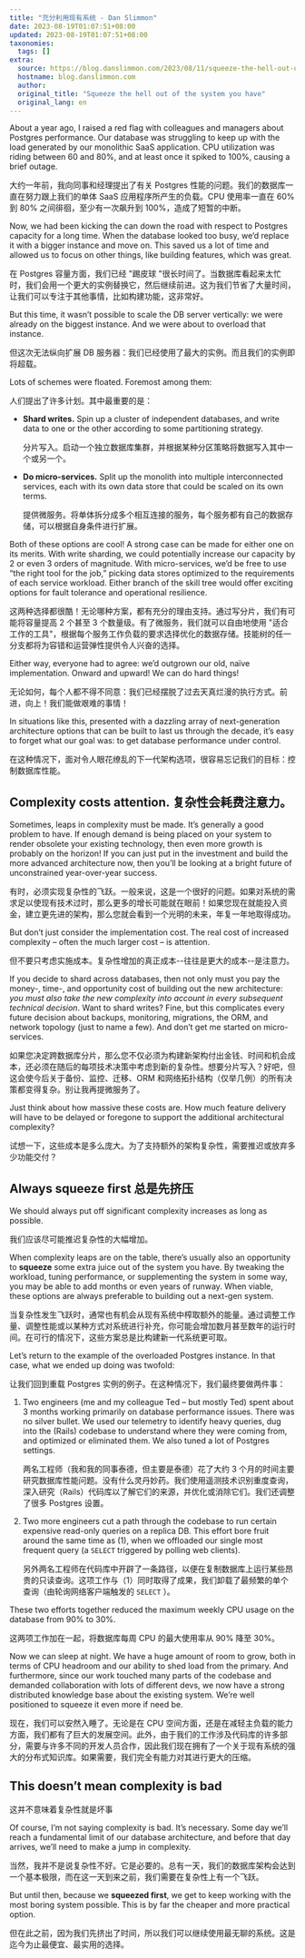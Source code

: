 ```yaml
---
title: "充分利用现有系统 - Dan Slimmon"
date: 2023-08-19T01:07:51+08:00
updated: 2023-08-19T01:07:51+08:00
taxonomies:
  tags: []
extra:
  source: https://blog.danslimmon.com/2023/08/11/squeeze-the-hell-out-of-the-system-you-have/
  hostname: blog.danslimmon.com
  author: 
  original_title: "Squeeze the hell out of the system you have"
  original_lang: en
---
```


About a year ago, I raised a red flag with colleagues and managers about Postgres performance. Our database was struggling to keep up with the load generated by our monolithic SaaS application. CPU utilization was riding between 60 and 80%, and at least once it spiked to 100%, causing a brief outage.  

大约一年前，我向同事和经理提出了有关 Postgres 性能的问题。我们的数据库一直在努力跟上我们的单体 SaaS 应用程序所产生的负载。CPU 使用率一直在 60% 到 80% 之间徘徊，至少有一次飙升到 100%，造成了短暂的中断。

Now, we had been kicking the can down the road with respect to Postgres capacity for a long time. When the database looked too busy, we’d replace it with a bigger instance and move on. This saved us a lot of time and allowed us to focus on other things, like building features, which was great.  

在 Postgres 容量方面，我们已经 "踢皮球 "很长时间了。当数据库看起来太忙时，我们会用一个更大的实例替换它，然后继续前进。这为我们节省了大量时间，让我们可以专注于其他事情，比如构建功能，这非常好。

But this time, it wasn’t possible to scale the DB server vertically: we were already on the biggest instance. And we were about to overload that instance.  

但这次无法纵向扩展 DB 服务器：我们已经使用了最大的实例。而且我们的实例即将超载。

Lots of schemes were floated. Foremost among them:  

人们提出了许多计划。其中最重要的是：

-   **Shard writes.** Spin up a cluster of independent databases, and write data to one or the other according to some partitioning strategy.  
    
    分片写入。启动一个独立数据库集群，并根据某种分区策略将数据写入其中一个或另一个。
-   **Do micro-services.** Split up the monolith into multiple interconnected services, each with its own data store that could be scaled on its own terms.  
    
    提供微服务。将单体拆分成多个相互连接的服务，每个服务都有自己的数据存储，可以根据自身条件进行扩展。

Both of these options are cool! A strong case can be made for either one on its merits. With write sharding, we could potentially increase our capacity by 2 or even 3 orders of magnitude. With micro-services, we’d be free to use “the right tool for the job,” picking data stores optimized to the requirements of each service workload. Either branch of the skill tree would offer exciting options for fault tolerance and operational resilience.  

这两种选择都很酷！无论哪种方案，都有充分的理由支持。通过写分片，我们有可能将容量提高 2 个甚至 3 个数量级。有了微服务，我们就可以自由地使用 "适合工作的工具"，根据每个服务工作负载的要求选择优化的数据存储。技能树的任一分支都将为容错和运营弹性提供令人兴奋的选择。

Either way, everyone had to agree: we’d outgrown our old, naïve implementation. Onward and upward! We can do hard things!  

无论如何，每个人都不得不同意：我们已经摆脱了过去天真烂漫的执行方式。前进，向上！我们能做艰难的事情！

In situations like this, presented with a dazzling array of next-generation architecture options that can be built to last us through the decade, it’s easy to forget what our goal was: to get database performance under control.  

在这种情况下，面对令人眼花缭乱的下一代架构选项，很容易忘记我们的目标：控制数据库性能。

## Complexity costs attention. 复杂性会耗费注意力。

Sometimes, leaps in complexity must be made. It’s generally a good problem to have. If enough demand is being placed on your system to render obsolete your existing technology, then even more growth is probably on the horizon! If you can just put in the investment and build the more advanced architecture now, then you’ll be looking at a bright future of unconstrained year-over-year success.  

有时，必须实现复杂性的飞跃。一般来说，这是一个很好的问题。如果对系统的需求足以使现有技术过时，那么更多的增长可能就在眼前！如果您现在就能投入资金，建立更先进的架构，那么您就会看到一个光明的未来，年复一年地取得成功。

But don’t just consider the implementation cost. The real cost of increased complexity – often the much larger cost – is attention.  

但不要只考虑实施成本。复杂性增加的真正成本--往往是更大的成本--是注意力。

If you decide to shard across databases, then not only must you pay the money-, time-, and opportunity cost of building out the new architecture: _you must also take the new complexity into account in every subsequent technical decision_. Want to shard writes? Fine, but this complicates every future decision about backups, monitoring, migrations, the ORM, and network topology (just to name a few). And don’t get me started on micro-services.  

如果您决定跨数据库分片，那么您不仅必须为构建新架构付出金钱、时间和机会成本，还必须在随后的每项技术决策中考虑到新的复杂性。想要分片写入？好吧，但这会使今后关于备份、监控、迁移、ORM 和网络拓扑结构（仅举几例）的所有决策都变得复杂。别让我再提微服务了。

Just think about how massive these costs are. How much feature delivery will have to be delayed or foregone to support the additional architectural complexity?  

试想一下，这些成本是多么庞大。为了支持额外的架构复杂性，需要推迟或放弃多少功能交付？

## Always squeeze first 总是先挤压

We should always put off significant complexity increases as long as possible.  

我们应该尽可能推迟复杂性的大幅增加。

When complexity leaps are on the table, there’s usually also an opportunity to **squeeze** some extra juice out of the system you have. By tweaking the workload, tuning performance, or supplementing the system in some way, you may be able to add months or even years of runway. When viable, these options are always preferable to building out a next-gen system.  

当复杂性发生飞跃时，通常也有机会从现有系统中榨取额外的能量。通过调整工作量、调整性能或以某种方式对系统进行补充，你可能会增加数月甚至数年的运行时间。在可行的情况下，这些方案总是比构建新一代系统更可取。

Let’s return to the example of the overloaded Postgres instance. In that case, what we ended up doing was twofold:  

让我们回到重载 Postgres 实例的例子。在这种情况下，我们最终要做两件事：

1.  Two engineers (me and my colleague Ted – but mostly Ted) spent about 3 months working primarily on database performance issues. There was no silver bullet. We used our telemetry to identify heavy queries, dug into the (Rails) codebase to understand where they were coming from, and optimized or eliminated them. We also tuned a lot of Postgres settings.  
    
    两名工程师（我和我的同事泰德，但主要是泰德）花了大约 3 个月的时间主要研究数据库性能问题。没有什么灵丹妙药。我们使用遥测技术识别重度查询，深入研究（Rails）代码库以了解它们的来源，并优化或消除它们。我们还调整了很多 Postgres 设置。
2.  Two more engineers cut a path through the codebase to run certain expensive read-only queries on a replica DB. This effort bore fruit around the same time as (1), when we offloaded our single most frequent query (a `SELECT` triggered by polling web clients).  
    
    另外两名工程师在代码库中开辟了一条路径，以便在复制数据库上运行某些昂贵的只读查询。这项工作与（1）同时取得了成果，我们卸载了最频繁的单个查询（由轮询网络客户端触发的 `SELECT` ）。

These two efforts together reduced the maximum weekly CPU usage on the database from 90% to 30%.  

这两项工作加在一起，将数据库每周 CPU 的最大使用率从 90% 降至 30%。

Now we can sleep at night. We have a huge amount of room to grow, both in terms of CPU headroom and our ability to shed load from the primary. And furthermore, since our work touched many parts of the codebase and demanded collaboration with lots of different devs, we now have a strong distributed knowledge base about the existing system. We’re well positioned to squeeze it even more if need be.  

现在，我们可以安然入睡了。无论是在 CPU 空间方面，还是在减轻主负载的能力方面，我们都有了巨大的发展空间。此外，由于我们的工作涉及代码库的许多部分，需要与许多不同的开发人员合作，因此我们现在拥有了一个关于现有系统的强大的分布式知识库。如果需要，我们完全有能力对其进行更大的压缩。

## This doesn’t mean complexity is bad  

这并不意味着复杂性就是坏事

Of course, I’m not saying complexity is bad. It’s necessary. Some day we’ll reach a fundamental limit of our database architecture, and before that day arrives, we’ll need to make a jump in complexity.  

当然，我并不是说复杂性不好。它是必要的。总有一天，我们的数据库架构会达到一个基本极限，而在这一天到来之前，我们需要在复杂性上有一个飞跃。

But until then, because we **squeezed first**, we get to keep working with the most boring system possible. This is by far the cheaper and more practical option.  

但在此之前，因为我们先挤出了时间，所以我们可以继续使用最无聊的系统。这是迄今为止最便宜、最实用的选择。
